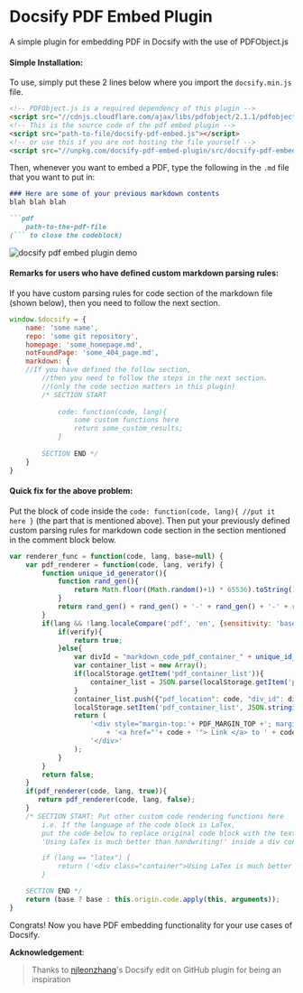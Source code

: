 # Docsify PDF Embed Plugin
A simple plugin for embedding PDF in Docsify with the use of PDFObject.js

#### Simple Installation:

To use, simply put these 2 lines below where you import the `docsify.min.js` file.

```html
<!-- PDFObject.js is a required dependency of this plugin -->
<script src="//cdnjs.cloudflare.com/ajax/libs/pdfobject/2.1.1/pdfobject.min.js"></script> 
<!-- This is the source code of the pdf embed plugin -->
<script src="path-to-file/docsify-pdf-embed.js"></script>
<!-- or use this if you are not hosting the file yourself -->
<script src="//unpkg.com/docsify-pdf-embed-plugin/src/docsify-pdf-embed.js"></script>
```



Then, whenever you want to embed a PDF, type the following in the `.md` file that you want to put in:

```markdown
### Here are some of your previous markdown contents
blah blah blah

```pdf
	path-to-the-pdf-file
(``` to close the codeblock)
```



![docsify pdf embed plugin demo](resources/docsify-pdf-embed-plugin-demo.png)



#### Remarks for users who have defined custom markdown parsing rules:

If you have custom parsing rules for code section of the markdown file (shown below), then you need to follow the next section.

```javascript
window.$docsify = {
    name: 'some name',
    repo: 'some git repository',
    homepage: 'some_homepage.md',
    notFoundPage: 'some_404_page.md',
    markdown: {
 	//If you have defined the follow section, 
        //then you need to follow the steps in the next section.
        //(only the code section matters in this plugin)
        /* SECTION START
        	
            code: function(code, lang){
            	some custom functions here
            	return some_custom_results;
            }
        	
        SECTION END */
    }
}
```



#### Quick fix for the above problem:

Put the block of code inside the `code: function(code, lang){ //put it here }` (the part that is mentioned above). Then put your previously defined custom parsing rules for markdown code section in the section mentioned in the comment block below.

```javascript
var renderer_func = function(code, lang, base=null) { 
	var pdf_renderer = function(code, lang, verify) {
		function unique_id_generator(){
			function rand_gen(){
				return Math.floor((Math.random()+1) * 65536).toString(16).substring(1);
			}
			return rand_gen() + rand_gen() + '-' + rand_gen() + '-' + rand_gen() + '-' + rand_gen() + '-' + rand_gen() + rand_gen() + rand_gen();
		}
		if(lang && !lang.localeCompare('pdf', 'en', {sensitivity: 'base'})){
			if(verify){
				return true;
			}else{
				var divId = "markdown_code_pdf_container_" + unique_id_generator().toString();
				var container_list = new Array();
				if(localStorage.getItem('pdf_container_list')){
					container_list = JSON.parse(localStorage.getItem('pdf_container_list'));	
				}
				container_list.push({"pdf_location": code, "div_id": divId});
				localStorage.setItem('pdf_container_list', JSON.stringify(container_list));
				return (
					'<div style="margin-top:'+ PDF_MARGIN_TOP +'; margin-bottom:'+ PDF_MARGIN_BOTTOM +';" id="'+ divId +'">'
						+ '<a href="'+ code + '"> Link </a> to ' + code +
					'</div>'
				);
			} 
		}
		return false;
	}
	if(pdf_renderer(code, lang, true)){
	   return pdf_renderer(code, lang, false);
	}
	/* SECTION START: Put other custom code rendering functions here
		i.e. If the language of the code block is LaTex, 
		put the code below to replace original code block with the text: 
		'Using LaTex is much better than handwriting!' inside a div container.

		if (lang == "latex") {
			return ('<div class="container">Using LaTex is much better than handwriting!</div>');
		}

	SECTION END */
	return (base ? base : this.origin.code.apply(this, arguments));
}
```



Congrats! Now you have PDF embedding functionality for your use cases of Docsify.



__Acknowledgement__:

> Thanks to [njleonzhang](https://github.com/njleonzhang/docsify-edit-on-github/)'s Docsify edit on GitHub plugin for being an inspiration
